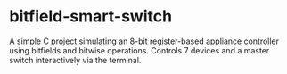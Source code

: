 # bitfield-smart-switch
 A simple C project simulating an 8-bit register-based appliance controller using bitfields and bitwise operations. Controls 7 devices and a master switch interactively via the terminal.
